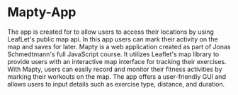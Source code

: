 # Mapty-App
The app is created for to allow users to access their locations by using LeafLet's public map api. In this app users can mark their activity on the map and saves for later.
Mapty is a web application created as part of Jonas Schmedtmann's full JavaScript course. It utilizes Leaflet's map library to provide users with an interactive map interface for tracking their exercises. With Mapty, users can easily record and monitor their fitness activities by marking their workouts on the map. The app offers a user-friendly GUI and allows users to input details such as exercise type, distance, and duration.
